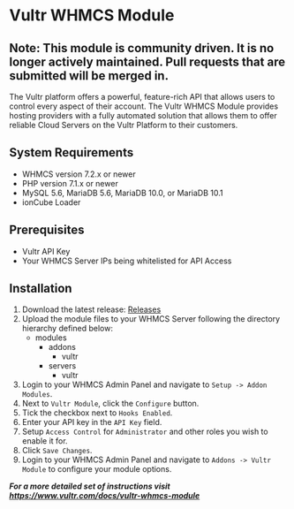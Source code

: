 # Vultr WHMCS Module

## Note: This module is community driven. It is no longer actively maintained. Pull requests that are submitted will be merged in.

The Vultr platform offers a powerful, feature-rich API that allows users to control every aspect of their account. The Vultr WHMCS Module provides hosting providers with a fully automated solution that allows them to offer reliable Cloud Servers on the Vultr Platform to their customers.

## System Requirements

- WHMCS version 7.2.x or newer
- PHP version 7.1.x or newer
- MySQL 5.6, MariaDB 5.6, MariaDB 10.0, or MariaDB 10.1
- ionCube Loader
  
## Prerequisites

- Vultr API Key
- Your WHMCS Server IPs being whitelisted for API Access

## Installation

1. Download the latest release: [Releases](https://github.com/vultr/whmcs-vultr/releases)
2. Upload the module files to your WHMCS Server following the directory hierarchy defined below:
   * modules
     * addons
       * vultr
     * servers
       * vultr
3. Login to your WHMCS Admin Panel and navigate to `Setup -> Addon Modules`.
4. Next to `Vultr Module`, click the `Configure` button.
5. Tick the checkbox next to `Hooks Enabled`.
6. Enter your API key in the `API Key` field.
7. Setup `Access Control` for `Administrator` and other roles you wish to enable it for.
8. Click `Save Changes`.
9. Login to your WHMCS Admin Panel and navigate to `Addons -> Vultr Module` to configure your module options.

***For a more detailed set of instructions visit <https://www.vultr.com/docs/vultr-whmcs-module>***
